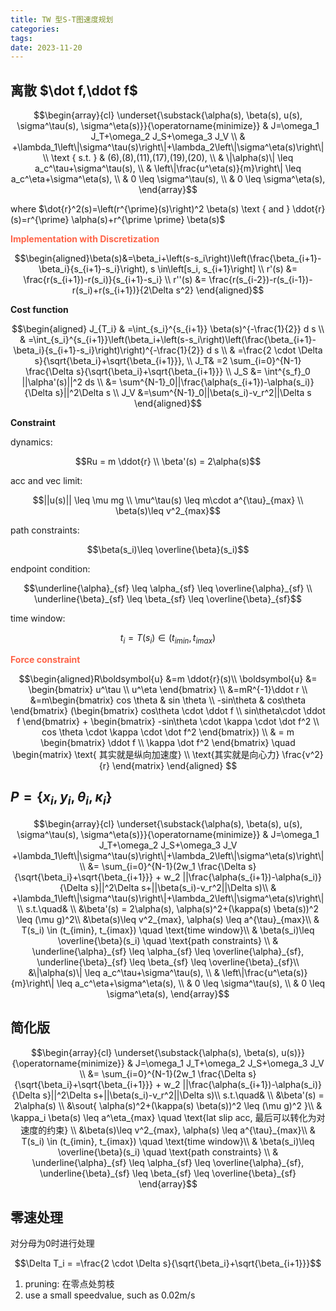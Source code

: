```yaml
---
title: TW 型S-T图速度规划
categories: 
tags: 
date: 2023-11-20
---
```



## 离散 $\dot f,\ddot f$


$$\begin{array}{cl}
\underset{\substack{\alpha(s), \beta(s), u(s), \sigma^\tau(s), \sigma^\eta(s)}}{\operatorname{minimize}} & J=\omega_1 J_T+\omega_2 J_S+\omega_3 J_V \\
& +\lambda_1\left\|\sigma^\tau(s)\right\|+\lambda_2\left\|\sigma^\eta(s)\right\| \\
\text { s.t. } & (6),(8),(11),(17),(19),(20), \\
& \|\alpha(s)\| \leq a_c^\tau+\sigma^\tau(s), \\
& \left\|\frac{u^\eta(s)}{m}\right\| \leq a_c^\eta+\sigma^\eta(s), \\
& 0 \leq \sigma^\tau(s), \\
& 0 \leq \sigma^\eta(s),
\end{array}$$

where $\dot{r}^2(s)=\left(r^{\prime}(s)\right)^2 \beta(s) \text { and } \ddot{r}(s)=r^{\prime} \alpha(s)+r^{\prime \prime} \beta(s)$

**<font color='Tomato'>Implementation with Discretization</font>** 

$$\begin{aligned}\beta(s)&=\beta_i+\left(s-s_i\right)\left(\frac{\beta_{i+1}-\beta_i}{s_{i+1}-s_i}\right), s \in\left[s_i, s_{i+1}\right] \\
r'(s) &= \frac{r(s_{i+1})-r(s_i)}{s_{i+1}-s_i} \\
r''(s) &= \frac{r(s_{i-2})-r(s_{i-1})-r(s_i)+r(s_{i+1})}{2\Delta s^2} \end{aligned}$$

**Cost function**

$$\begin{aligned}
J_{T_i} & =\int_{s_i}^{s_{i+1}} \beta(s)^{-\frac{1}{2}} d s \\
& =\int_{s_i}^{s_{i+1}}\left(\beta_i+\left(s-s_i\right)\left(\frac{\beta_{i+1}-\beta_i}{s_{i+1}-s_i}\right)\right)^{-\frac{1}{2}} d s \\
& =\frac{2 \cdot \Delta s}{\sqrt{\beta_i}+\sqrt{\beta_{i+1}}}, \\
J_T& =2 \sum_{i=0}^{N-1} \frac{\Delta s}{\sqrt{\beta_i}+\sqrt{\beta_{i+1}}} \\
J_S &= \int^{s_f}_0 ||\alpha'(s)||^2 ds \\
    &= \sum^{N-1}_0||\frac{\alpha(s_{i+1})-\alpha(s_i)}{\Delta s}||^2\Delta s \\
J_V &=\sum^{N-1}_0||\beta(s_i)-v_r^2||\Delta s 
\end{aligned}$$

**Constraint**

dynamics:

$$Ru = m \ddot{r} \\
\beta'(s) = 2\alpha(s)$$

acc and vec limit:

$$||u(s)|| \leq \mu mg \\
\mu^\tau(s) \leq m\cdot a^{\tau}_{max} \\
\beta(s)\leq v^2_{max}$$

path constraints:

$$\beta(s_i)\leq \overline{\beta}(s_i)$$

endpoint condition:

$$\underline{\alpha}_{sf} \leq \alpha_{sf} \leq \overline{\alpha}_{sf} \\ 
\underline{\beta}_{sf} \leq \beta_{sf} \leq \overline{\beta}_{sf}$$


time window:

$$t_i = T(s_i) \in (t_{imin}, t_{imax})$$

**<font color='Tomato'>Force constraint</font>**


$$\begin{aligned}R\boldsymbol{u} &=m \ddot{r}(s)\\
\boldsymbol{u} &= \begin{bmatrix} u^\tau \\ u^\eta  \end{bmatrix} \\ 
&=mR^{-1}\ddot r \\
&=m\begin{bmatrix} cos \theta & sin \theta \\
-sin\theta & cos\theta \end{bmatrix} (\begin{bmatrix} cos\theta \cdot \ddot f \\ sin\theta\cdot \ddot f  \end{bmatrix} + \begin{bmatrix} -sin\theta \cdot \kappa \cdot \dot f^2 \\ cos \theta \cdot \kappa \cdot \dot f^2 \end{bmatrix}) \\ 
& = m \begin{bmatrix} \ddot f \\ \kappa \dot f^2 \end{bmatrix} \quad \begin{matrix} \text{ 其实就是纵向加速度} \\ \text{其实就是向心力} \frac{v^2}{r} \end{matrix} \end{aligned} $$


## $P = \{x_i,y_i, \theta_i, \kappa_i\}$

$$\begin{array}{cl}
\underset{\substack{\alpha(s), \beta(s), u(s), \sigma^\tau(s), \sigma^\eta(s)}}{\operatorname{minimize}} & J=\omega_1 J_T+\omega_2 J_S+\omega_3 J_V  +\lambda_1\left\|\sigma^\tau(s)\right\|+\lambda_2\left\|\sigma^\eta(s)\right\| \\
&= \sum_{i=0}^{N-1}(2w_1 \frac{\Delta s}{\sqrt{\beta_i}+\sqrt{\beta_{i+1}}} + w_2  ||\frac{\alpha(s_{i+1})-\alpha(s_i)}{\Delta s}||^2\Delta s+||\beta(s_i)-v_r^2||\Delta s)\\
& +\lambda_1\left\|\sigma^\tau(s)\right\|+\lambda_2\left\|\sigma^\eta(s)\right\| \\
s.t.\quad& \\
&\beta'(s) = 2\alpha(s), \alpha(s)^2+(\kappa(s) \beta(s))^2 \leq (\mu g)^2\\
&\beta(s)\leq v^2_{max}, \alpha(s) \leq a^{\tau}_{max}\\
& T(s_i) \in (t_{imin}, t_{imax}) \quad \text{time window}\\
& \beta(s_i)\leq \overline{\beta}(s_i) \quad \text{path constraints} \\
& \underline{\alpha}_{sf} \leq \alpha_{sf} \leq \overline{\alpha}_{sf},
\underline{\beta}_{sf} \leq \beta_{sf} \leq \overline{\beta}_{sf}\\
 &\|\alpha(s)\| \leq a_c^\tau+\sigma^\tau(s), \\
& \left\|\frac{u^\eta(s)}{m}\right\| \leq a_c^\eta+\sigma^\eta(s), \\
& 0 \leq \sigma^\tau(s), \\
& 0 \leq \sigma^\eta(s),
\end{array}$$

## 简化版

$$\begin{array}{cl}
\underset{\substack{\alpha(s), \beta(s), u(s)}}{\operatorname{minimize}} & J=\omega_1 J_T+\omega_2 J_S+\omega_3 J_V   \\
&= \sum_{i=0}^{N-1}(2w_1 \frac{\Delta s}{\sqrt{\beta_i}+\sqrt{\beta_{i+1}}} + w_2  ||\frac{\alpha(s_{i+1})-\alpha(s_i)}{\Delta s}||^2\Delta s+||\beta(s_i)-v_r^2||\Delta s)\\
s.t.\quad& \\
&\beta'(s) = 2\alpha(s) \\
&\sout{ \alpha(s)^2+(\kappa(s) \beta(s))^2 \leq (\mu g)^2 }\\
& \kappa_i \beta(s) \leq a^\eta_{max} \quad \text{lat slip acc, 最后可以转化为对速度的约束} \\
&\beta(s)\leq v^2_{max}, \alpha(s) \leq a^{\tau}_{max}\\
& T(s_i) \in (t_{imin}, t_{imax}) \quad \text{time window}\\
& \beta(s_i)\leq \overline{\beta}(s_i) \quad \text{path constraints} \\
& \underline{\alpha}_{sf} \leq \alpha_{sf} \leq \overline{\alpha}_{sf},
\underline{\beta}_{sf} \leq \beta_{sf} \leq \overline{\beta}_{sf}
\end{array}$$

## 零速处理

对分母为0时进行处理

$$\Delta T_i = =\frac{2 \cdot \Delta s}{\sqrt{\beta_i}+\sqrt{\beta_{i+1}}}$$

1. pruning: 在零点处剪枝
2. use a small speedvalue, such as 0.02m/s

